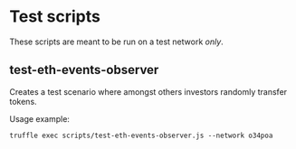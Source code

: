 # Test scripts

These scripts are meant to be run on a test network *only*.


## test-eth-events-observer

Creates a test scenario where amongst others investors randomly transfer tokens.

Usage example:

    truffle exec scripts/test-eth-events-observer.js --network o34poa

